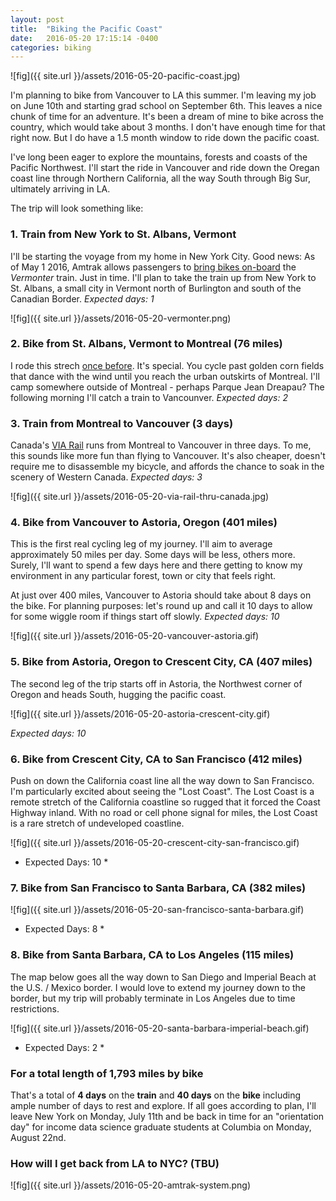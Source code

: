 ```yaml
---
layout: post
title:  "Biking the Pacific Coast"
date:   2016-05-20 17:15:14 -0400
categories: biking
---
```


![fig]({{ site.url }}/assets/2016-05-20-pacific-coast.jpg)

I'm planning to bike from Vancouver to LA this summer. I'm leaving my job on June 10th and starting grad school on September 6th. This leaves a nice chunk of time for an adventure. It's been a dream of mine to bike across the country, which would take about 3 months. I don't have enough time for that right now.  But I do have a 1.5 month window to ride down the pacific coast. 

I've long been eager to explore the mountains, forests and coasts of the Pacific Northwest. I'll start the ride in Vancouver and ride down the Oregan coast line through Northern California, all the way South through Big Sur, ultimately arriving in LA.

The trip will look something like:

### 1. Train from New York to St. Albans, Vermont

I'll be starting the voyage from my home in New York City. Good news: As of May 1 2016, Amtrak allows passengers to [bring bikes on-board](http://media.amtrak.com/2016/04/amtrak-now-offers-bike-service-on-the-vermonter/) the *Vermonter* train. Just in time. I'll plan to take the train up from New York to St. Albans, a small city in Vermont north of Burlington and south of the Canadian Border. *Expected days: 1*

![fig]({{ site.url }}/assets/2016-05-20-vermonter.png)

### 2. Bike from St. Albans, Vermont to Montreal (76 miles)

I rode this strech [once before](http://willgeary.github.io/biking/2014/09/01/biking-from-new-york-to-montreal.html). It's special. You cycle past golden corn fields that dance with the wind until you reach the urban outskirts of Montreal. I'll camp somewhere outside of Montreal - perhaps Parque Jean Dreapau? The following morning I'll catch a train to Vancounver. *Expected days: 2*

### 3. Train from Montreal to Vancouver (3 days)

Canada's [VIA Rail](http://www.viarail.ca/en) runs from Montreal to Vancouver in three days. To me, this sounds like more fun than flying to Vancouver. It's also cheaper, doesn't require me to disassemble my bicycle, and affords the chance to soak in the scenery of Western Canada. *Expected days: 3*

![fig]({{ site.url }}/assets/2016-05-20-via-rail-thru-canada.jpg)

### 4. Bike from Vancouver to Astoria, Oregon (401 miles)

This is the first real cycling leg of my journey. I'll aim to average approximately 50 miles per day. Some days will be less, others more. Surely, I'll want to spend a few days here and there getting to know my environment in any particular forest, town or city that feels right. 

At just over 400 miles, Vancouver to Astoria should take about 8 days on the bike. For planning purposes: let's round up and call it 10 days to allow for some wiggle room if things start off slowly. *Expected days: 10*

![fig]({{ site.url }}/assets/2016-05-20-vancouver-astoria.gif)

### 5. Bike from Astoria, Oregon to Crescent City, CA (407 miles)

The second leg of the trip starts off in Astoria, the Northwest corner of Oregon and heads South, hugging the pacific coast. 

![fig]({{ site.url }}/assets/2016-05-20-astoria-crescent-city.gif)

*Expected days: 10*

### 6. Bike from Crescent City, CA to San Francisco (412 miles)

Push on down the California coast line all the way down to San Francisco. I'm particularly excited about seeing the "Lost Coast". The Lost Coast is a remote stretch of the California coastline so rugged that it forced the Coast Highway inland. With no road or cell phone signal for miles, the Lost Coast is a rare stretch of undeveloped coastline.

![fig]({{ site.url }}/assets/2016-05-20-crescent-city-san-francisco.gif)

* Expected Days: 10 *

### 7. Bike from San Francisco to Santa Barbara, CA (382 miles)

![fig]({{ site.url }}/assets/2016-05-20-san-francisco-santa-barbara.gif)

* Expected Days: 8 *

### 8. Bike from Santa Barbara, CA to Los Angeles (115 miles)

The map below goes all the way down to San Diego and Imperial Beach at the U.S. / Mexico border. I would love to extend my journey down to the border, but my trip will probably terminate in Los Angeles due to time restrictions.

![fig]({{ site.url }}/assets/2016-05-20-santa-barbara-imperial-beach.gif)

* Expected Days: 2 *

### For a total length of 1,793 miles by bike

That's a total of **4 days** on the **train** and **40 days** on the **bike** including ample number of days to rest and explore. If all goes according to plan, I'll leave New York on Monday, July 11th and be back in time for an "orientation day" for income data science graduate students at Columbia on Monday, August 22nd.

### How will I get back from LA to NYC? (TBU)

![fig]({{ site.url }}/assets/2016-05-20-amtrak-system.png)


